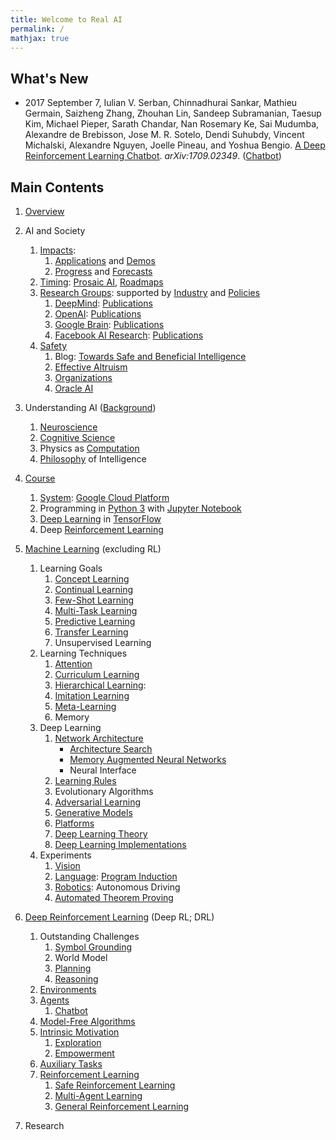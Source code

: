 ```yaml
---
title: Welcome to Real AI
permalink: /
mathjax: true
---
```


## What's New

* 2017 September 7, Iulian V. Serban, Chinnadhurai Sankar, Mathieu Germain, Saizheng Zhang, Zhouhan Lin, Sandeep Subramanian, Taesup Kim, Michael Pieper, Sarath Chandar, Nan Rosemary Ke, Sai Mudumba, Alexandre de Brebisson, Jose M. R. Sotelo, Dendi Suhubdy, Vincent Michalski, Alexandre Nguyen, Joelle Pineau, and Yoshua Bengio. [A Deep Reinforcement Learning Chatbot](https://arxiv.org/abs/1709.02349). *arXiv:1709.02349*. ([Chatbot](http://realai.org/chatbot/))

## Main Contents

1. [Overview](http://realai.org/overview/)
2. AI and Society
    1. [Impacts](http://realai.org/impacts/):
        1. [Applications](http://realai.org/applications/) and [Demos](http://realai.org/demos/)
        2. [Progress](http://realai.org/progress/) and [Forecasts](http://realai.org/forecasts/)
    2. [Timing](http://realai.org/timing/): [Prosaic AI](http://realai.org/prosaic/), [Roadmaps](http://realai.org/roadmaps/)
    3. [Research Groups](http://realai.org/research-groups/): supported by [Industry](http://realai.org/industry/) and [Policies](http://realai.org/policies/)
        1. [DeepMind](http://realai.org/research-groups/deepmind/): [Publications](http://realai.org/research-groups/publications/deepmind/)
        2. [OpenAI](http://realai.org/research-groups/openai/): [Publications](http://realai.org/research-groups/publications/openai/)
        3. [Google Brain](http://realai.org/research-groups/google-brain/): [Publications](http://realai.org/research-groups/publications/google-brain/)
        4. [Facebook AI Research](http://realai.org/research-groups/facebook-AI-research/): [Publications](http://realai.org/research-groups/publications/facebook-AI-research/)
    4. [Safety](http://realai.org/safety/)
        1. Blog: [Towards Safe and Beneficial Intelligence](http://realai.org/blog/towards-safe-and-beneficial-intelligence/)
        2. [Effective Altruism](http://realai.org/safety/effective-altruism/)
        3. [Organizations](http://realai.org/safety/organizations/)
        4. [Oracle AI](http://realai.org/safety/oracle-ai/)
 
3. Understanding AI ([Background](http://realai.org/background/))
    1. [Neuroscience](http://realai.org/background/neuroscience/) 
    2. [Cognitive Science](http://realai.org/background/cognitive-science/)
    3. Physics as [Computation](http://realai.org/background/computation/)
    4. [Philosophy](http://realai.org/background/philosophy/) of Intelligence

4. [Course](http://realai.org/course/)
    1. [System](http://realai.org/course/system/): [Google Cloud Platform](http://realai.org/course/google-cloud-platform/)
    2. Programming in [Python 3](http://realai.org/course/python/) with [Jupyter Notebook](http://realai.org/course/jupyter/)
    3. [Deep Learning](http://realai.org/course/deep-learning/) in [TensorFlow](http://realai.org/course/tensorflow/)
    4. Deep [Reinforcement Learning](http://realai.org/course/reinforcement-learning/)

5. [Machine Learning](http://realai.org/machine-learning/) (excluding RL)
    1. Learning Goals
        1. [Concept Learning](http://realai.org/concept-learning/)
        2. [Continual Learning](http://realai.org/continual-learning/)
        3. [Few-Shot Learning](http://realai.org/few-shot-learning/)
        4. [Multi-Task Learning](http://realai.org/multi-task-learning/)
        5. [Predictive Learning](http://realai.org/predictive-learning/)
        6. [Transfer Learning](http://realai.org/transfer-learning/)
        7. Unsupervised Learning
    2. Learning Techniques
        1. [Attention](http://realai.org/attention/)
        2. [Curriculum Learning](http://realai.org/curriculum-learning/)
        3. [Hierarchical Learning](http://realai.org/hierarchical-learning/):          
        4. [Imitation Learning](http://realai.org/imitation-learning/)
        5. [Meta-Learning](http://realai.org/meta-learning/)
        6. Memory
    3. Deep Learning
        1. [Network Architecture](http://realai.org/network-architecture/)
            * [Architecture Search](http://realai.org/architecture-search/)
            * [Memory Augmented Neural Networks](http://realai.org/memory-augmented-neural-networks/)
            * Neural Interface
        2. [Learning Rules](http://realai.org/learning-rules/)
        3. Evolutionary Algorithms
        4. [Adversarial Learning](http://realai.org/adversarial-learning/)
        5. [Generative Models](http://realai.org/generative-models/)
        6. [Platforms](http://realai.org/learning-platforms/)
        7. [Deep Learning Theory](http://realai.org/deep-learning-theory/)
        8. [Deep Learning Implementations](http://realai.org/deep-learning/implementation/)
    4. Experiments
        1. [Vision](http://realai.org/computer-vision/)
        2. [Language](http://realai.org/NLP/): [Program Induction](http://realai.org/program-induction/)
        3. [Robotics](http://realai.org/robotics/): Autonomous Driving
        4. [Automated Theorem Proving](http://realai.org/automated-theorem-proving/)
 
6. [Deep Reinforcement Learning](http://realai.org/deep-reinforcement-learning/) (Deep RL; DRL)
    1. Outstanding Challenges
        1. [Symbol Grounding](http://realai.org/symbol-grounding/)
        2. World Model
        3. [Planning](http://realai.org/planning/)
        4. [Reasoning](http://realai.org/reasoning/)
    2. [Environments](http://realai.org/environments/)
    3. [Agents](http://realai.org/RL/agents/)
        1. [Chatbot](http://realai.org/chatbot/)
    4. [Model-Free Algorithms](http://realai.org/RL/model-free/)
    5. [Intrinsic Motivation](http://realai.org/intrinsic-motivation/)
        1. [Exploration](http://realai.org/exploration/)
        2. [Empowerment](http://realai.org/empowerment/)
    6. [Auxiliary Tasks](http://realai.org/auxiliary-tasks/)
    7. [Reinforcement Learning](http://realai.org/RL/)
        1. [Safe Reinforcement Learning](http://realai.org/RL/safety/)
        2. [Multi-Agent Learning](http://realai.org/multi-agent-learning/)
        3. [General Reinforcement Learning](http://realai.org/RL/general/)

7. Research

